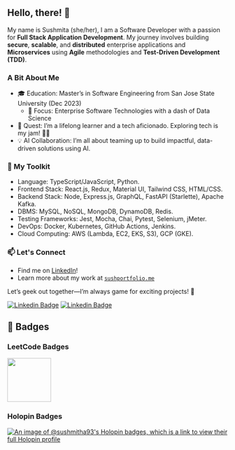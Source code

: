 ## Hello, there! 👋


My name is Sushmita (she/her), I am a Software Developer with a passion for **Full Stack Application Development**. My journey involves building **secure**, **scalable**, and **distributed** enterprise applications and **Microservices** using **Agile** methodologies and **Test-Driven Development (TDD)**.

### A Bit About Me
- 🎓 Education: Master’s in Software Engineering from San Jose State University (Dec 2023)
  - 🎯 Focus: Enterprise Software Technologies with a dash of Data Science
- 🚀 Quest: I’m a lifelong learner and a tech aficionado. Exploring tech is my jam! 🐱‍🚀
- 💡 AI Collaboration: I’m all about teaming up to build impactful, data-driven solutions using AI.

### 🧰 My Toolkit 
- Language: TypeScript/JavaScript, Python.
- Frontend Stack: React.js, Redux, Material UI, Tailwind CSS, HTML/CSS.
- Backend Stack: Node, Express.js, GraphQL, FastAPI (Starlette), Apache Kafka.
- DBMS: MySQL, NoSQL, MongoDB, DynamoDB, Redis.
- Testing Frameworks: Jest, Mocha, Chai, Pytest, Selenium, jMeter.
- DevOps: Docker, Kubernetes, GitHub Actions, Jenkins.
- Cloud Computing: AWS (Lambda, EC2, EKS, S3), GCP (GKE).                   

### 📫 Let's Connect
- Find me on [LinkedIn](https://www.linkedin.com/in/sushmita-dev/)!
- Learn more about my work at [`sushportfolio.me`](https://sushportfolio.me/)

Let’s geek out together—I’m always game for exciting projects! 🚀

[![Linkedin Badge](https://img.shields.io/badge/-sushmitha--dt-blue?style=flat-square&logo=Linkedin&logoColor=white&link=https://www.linkedin.com/in/sushmitha-dt/)](https://www.linkedin.com/in/sushmitha-dt/)
[![Linkedin Badge](https://img.shields.io/badge/-dtsushmitha@gmail.com-c14438?style=flat-square&logo=Gmail&logoColor=white&link=mailto:dtsushmitha@gmail.com)](mailto:dtsushmitha@gmail.com)


## 🏅 Badges
### LeetCode Badges

<img src="https://assets.leetcode.com/static_assets/others/%E9%9D%99%E6%80%81%E5%9B%BE.png" width="100">

### Holopin Badges
[![An image of @sushmitha93's Holopin badges, which is a link to view their full Holopin profile](https://holopin.me/sushmitha93)](https://holopin.io/@sushmitha93)




<!--
**Sushmitha-93/Sushmitha-93** is a ✨ _special_ ✨ repository because its `README.md` (this file) appears on your GitHub profile.


Here are some ideas to get you started:

- 🔭 I’m currently working on ...
- 🌱 I’m currently learning ...
- 👯 I’m looking to collaborate on ...
- 🤔 I’m looking for help with ...
- 💬 Ask me about ...
- 📫 How to reach me: ...
- 😄 Pronouns: ...
- ⚡ Fun fact: ...
-->
